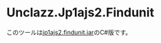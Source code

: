 # Unclazz.Jp1ajs2.Findunit

このツールは[jp1ajs2.findunit.jar](https://github.com/mizukyf/unclazz-jp1ajs2-findunit)のC#版です。
